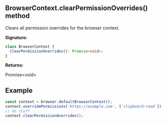 ## BrowserContext.clearPermissionOverrides() method

Clears all permission overrides for the browser context.

**Signature:**

```typescript
class BrowserContext {
  clearPermissionOverrides(): Promise<void>;
}
```

**Returns:**

Promise&lt;void&gt;

## Example

```js
const context = browser.defaultBrowserContext();
context.overridePermissions('https://example.com', ['clipboard-read']);
// do stuff ..
context.clearPermissionOverrides();
```
